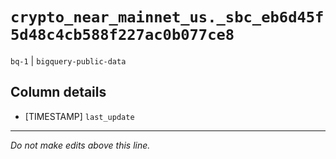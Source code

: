 # `crypto_near_mainnet_us._sbc_eb6d45f5d48c4cb588f227ac0b077ce8`
`bq-1` | `bigquery-public-data`

## Column details
* [TIMESTAMP] `last_update`

-------------------------------------------------------------------------------
*Do not make edits above this line.*
